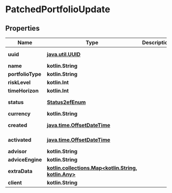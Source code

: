 
# PatchedPortfolioUpdate

## Properties
Name | Type | Description | Notes
------------ | ------------- | ------------- | -------------
**uuid** | [**java.util.UUID**](java.util.UUID.md) |  |  [optional] [readonly]
**name** | **kotlin.String** |  |  [optional]
**portfolioType** | **kotlin.String** |  |  [optional]
**riskLevel** | **kotlin.Int** |  |  [optional]
**timeHorizon** | **kotlin.Int** |  |  [optional]
**status** | [**Status2efEnum**](Status2efEnum.md) |  |  [optional] [readonly]
**currency** | **kotlin.String** |  |  [optional]
**created** | [**java.time.OffsetDateTime**](java.time.OffsetDateTime.md) |  |  [optional] [readonly]
**activated** | [**java.time.OffsetDateTime**](java.time.OffsetDateTime.md) |  |  [optional] [readonly]
**advisor** | **kotlin.String** |  |  [optional]
**adviceEngine** | **kotlin.String** |  |  [optional]
**extraData** | [**kotlin.collections.Map&lt;kotlin.String, kotlin.Any&gt;**](kotlin.Any.md) |  |  [optional]
**client** | **kotlin.String** |  |  [optional]



